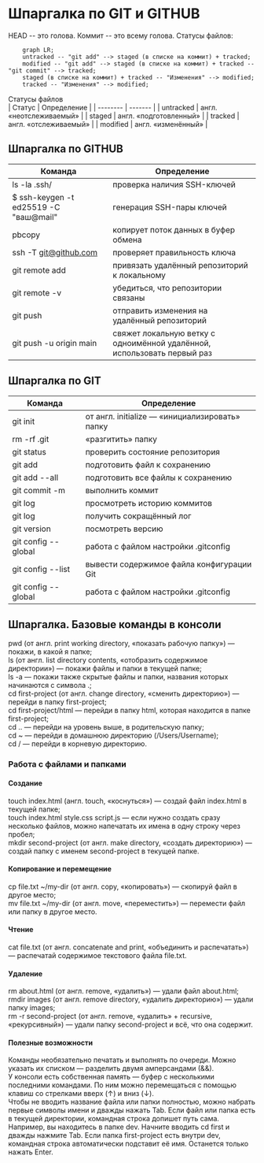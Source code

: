 # Шпаргалка по GIT и GITHUB

HEAD -- это голова.
Коммит -- это всему голова.
Статусы файлов:


```mermaid
	graph LR;
	untracked -- "git add" --> staged (в списке на коммит) + tracked;
	modified -- "git add" --> staged (в списке на коммит) + tracked -- "git commit" --> tracked;
	staged (в списке на коммит) + tracked -- "Изменения" --> modified;
	tracked -- "Изменения" --> modified;	
```



Статусы файлов  
| Статус   | Определение |
| -------- | ------- |
| untracked | англ. «неотслеживаемый» |
| staged | англ. «подготовленный» |
| tracked | англ. «отслеживаемый» |
| modified | англ. «изменённый» |

## Шпаргалка по GITHUB
| Команда   | Определение |
| -------- | ------- |
| ls -la .ssh/ | проверка наличия SSH-ключей |
| $ ssh-keygen -t ed25519 -C "ваш@mail" | генерация SSH-пары ключей |
| pbcopy | копирует поток данных в буфер обмена |
| ssh -T git@github.com | проверяет правильность ключа |
| git remote add | привязать удалённый репозиторий к локальному  |
| git remote -v | убедиться, что репозитории связаны |
| git push | отправить изменения на удалённый репозиторий  |
| git push -u origin main | свяжет локальную ветку с одноимённой удалённой, использовать первый раз  |

## Шпаргалка по GIT
| Команда   | Определение |
| -------- | ------- |
| git init | от англ. initialize — «инициализировать» папку |
| rm -rf .git | «разгитить» папку |
| git status | проверить состояние репозитория |
| git add | подготовить файл к сохранению |
| git add --all | подготовить все файлы к сохранению |
| git commit -m | выполнить коммит |
| git log | просмотреть историю коммитов |
| git log | получить сокращённый лог |
| git version | посмотреть версию |
| git config --global | работа с файлом настройки .gitconfig |
| git config --list  | вывести содержимое файла конфигурации Git |
| git config --global | работа с файлом настройки .gitconfig |


## Шпаргалка. Базовые команды в консоли

pwd (от англ. print working directory, «показать рабочую папку») — покажи, в какой я папке;<br>
ls (от англ. list directory contents, «отобразить содержимое директории») — покажи файлы и папки в текущей папке;<br>
ls -a — покажи также скрытые файлы и папки, названия которых начинаются с символа .;<br>
cd first-project (от англ. change directory, «сменить директорию») — перейди в папку first-project;<br>
cd first-project/html — перейди в папку html, которая находится в папке first-project;<br>
cd .. — перейди на уровень выше, в родительскую папку;<br>
cd ~ — перейди в домашнюю директорию (/Users/Username);<br>
cd / — перейди в корневую директорию.<br>

### Работа с файлами и папками<br>

#### Создание<br>
touch index.html (англ. touch, «коснуться») — создай файл index.html в текущей папке;<br>
touch index.html style.css script.js — если нужно создать сразу несколько файлов, можно напечатать их имена в одну строку через пробел;<br>
mkdir second-project (от англ. make directory, «создать директорию») — создай папку с именем second-project в текущей папке.<br>

#### Копирование и перемещение<br>
cp file.txt ~/my-dir (от англ. copy, «копировать») — скопируй файл в другое место;<br>
mv file.txt ~/my-dir (от англ. move, «переместить») — перемести файл или папку в другое место.<br>

#### Чтение<br>
cat file.txt (от англ. concatenate and print, «объединить и распечатать») — распечатай содержимое текстового файла file.txt.<br>

#### Удаление<br>
rm about.html (от англ. remove, «удалить») — удали файл about.html;<br>
rmdir images (от англ. remove directory, «удалить директорию») — удали папку images;<br>
rm -r second-project (от англ. remove, «удалить» + recursive, «рекурсивный») — удали папку second-project и всё, что она содержит.<br>
#### Полезные возможности<br>
Команды необязательно печатать и выполнять по очереди. Можно указать их списком — разделить двумя амперсандами (&&).<br>
У консоли есть собственная память — буфер с несколькими последними командами. По ним можно перемещаться с помощью клавиш со стрелками вверх (↑) и вниз (↓).<br>
Чтобы не вводить название файла или папки полностью, можно набрать первые символы имени и дважды нажать Tab. Если файл или папка есть в текущей директории, командная строка допишет путь сама.<br>
Например, вы находитесь в папке dev. Начните вводить cd first и дважды нажмите Tab. Если папка first-project есть внутри dev, командная строка автоматически подставит её имя. Останется только нажать Enter.<br>
